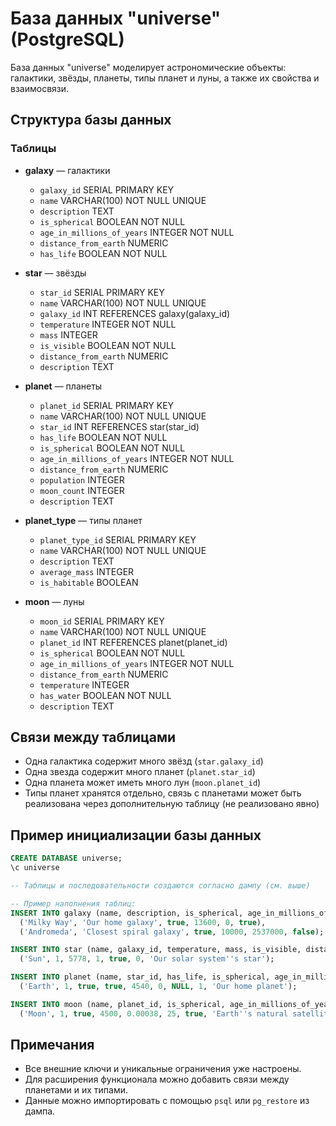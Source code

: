 # База данных "universe" (PostgreSQL)

База данных "universe" моделирует астрономические объекты: галактики, звёзды, планеты, типы планет и луны, а также их свойства и взаимосвязи.

## Структура базы данных

### Таблицы

- **galaxy** — галактики
  - `galaxy_id` SERIAL PRIMARY KEY
  - `name` VARCHAR(100) NOT NULL UNIQUE
  - `description` TEXT
  - `is_spherical` BOOLEAN NOT NULL
  - `age_in_millions_of_years` INTEGER NOT NULL
  - `distance_from_earth` NUMERIC
  - `has_life` BOOLEAN NOT NULL

- **star** — звёзды
  - `star_id` SERIAL PRIMARY KEY
  - `name` VARCHAR(100) NOT NULL UNIQUE
  - `galaxy_id` INT REFERENCES galaxy(galaxy_id)
  - `temperature` INTEGER NOT NULL
  - `mass` INTEGER
  - `is_visible` BOOLEAN NOT NULL
  - `distance_from_earth` NUMERIC
  - `description` TEXT

- **planet** — планеты
  - `planet_id` SERIAL PRIMARY KEY
  - `name` VARCHAR(100) NOT NULL UNIQUE
  - `star_id` INT REFERENCES star(star_id)
  - `has_life` BOOLEAN NOT NULL
  - `is_spherical` BOOLEAN NOT NULL
  - `age_in_millions_of_years` INTEGER NOT NULL
  - `distance_from_earth` NUMERIC
  - `population` INTEGER
  - `moon_count` INTEGER
  - `description` TEXT

- **planet_type** — типы планет
  - `planet_type_id` SERIAL PRIMARY KEY
  - `name` VARCHAR(100) NOT NULL UNIQUE
  - `description` TEXT
  - `average_mass` INTEGER
  - `is_habitable` BOOLEAN

- **moon** — луны
  - `moon_id` SERIAL PRIMARY KEY
  - `name` VARCHAR(100) NOT NULL UNIQUE
  - `planet_id` INT REFERENCES planet(planet_id)
  - `is_spherical` BOOLEAN NOT NULL
  - `age_in_millions_of_years` INTEGER NOT NULL
  - `distance_from_earth` NUMERIC
  - `temperature` INTEGER
  - `has_water` BOOLEAN NOT NULL
  - `description` TEXT

## Связи между таблицами

- Одна галактика содержит много звёзд (`star.galaxy_id`)
- Одна звезда содержит много планет (`planet.star_id`)
- Одна планета может иметь много лун (`moon.planet_id`)
- Типы планет хранятся отдельно, связь с планетами может быть реализована через дополнительную таблицу (не реализовано явно)

## Пример инициализации базы данных

```sql
CREATE DATABASE universe;
\c universe

-- Таблицы и последовательности создаются согласно дампу (см. выше)

-- Пример наполнения таблиц:
INSERT INTO galaxy (name, description, is_spherical, age_in_millions_of_years, distance_from_earth, has_life) VALUES
  ('Milky Way', 'Our home galaxy', true, 13600, 0, true),
  ('Andromeda', 'Closest spiral galaxy', true, 10000, 2537000, false);

INSERT INTO star (name, galaxy_id, temperature, mass, is_visible, distance_from_earth, description) VALUES
  ('Sun', 1, 5778, 1, true, 0, 'Our solar system''s star');

INSERT INTO planet (name, star_id, has_life, is_spherical, age_in_millions_of_years, distance_from_earth, population, moon_count, description) VALUES
  ('Earth', 1, true, true, 4540, 0, NULL, 1, 'Our home planet');

INSERT INTO moon (name, planet_id, is_spherical, age_in_millions_of_years, distance_from_earth, temperature, has_water, description) VALUES
  ('Moon', 1, true, 4500, 0.00038, 25, true, 'Earth''s natural satellite');
```

## Примечания

- Все внешние ключи и уникальные ограничения уже настроены.
- Для расширения функционала можно добавить связи между планетами и их типами.
- Данные можно импортировать с помощью `psql` или `pg_restore` из дампа. 
